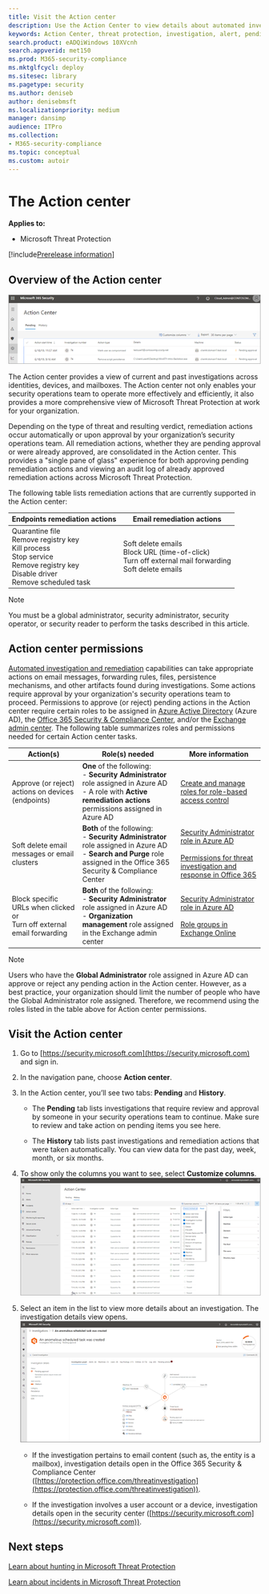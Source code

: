 ```yaml
---
title: Visit the Action center 
description: Use the Action Center to view details about automated investigation and approve pending actions
keywords: Action Center, threat protection, investigation, alert, pending, automated, detection
search.product: eADQiWindows 10XVcnh
search.appverid: met150
ms.prod: M365-security-compliance
ms.mktglfcycl: deploy
ms.sitesec: library
ms.pagetype: security
ms.author: deniseb
author: denisebmsft
ms.localizationpriority: medium
manager: dansimp
audience: ITPro
ms.collection: 
- M365-security-compliance 
ms.topic: conceptual
ms.custom: autoir
---
```


# The Action center

**Applies to:**
- Microsoft Threat Protection

[!include[Prerelease information](prerelease.md)]

## Overview of the Action center

![Action Center](../images/air-actioncenter.png)

The Action center provides a view of current and past investigations across identities, devices, and mailboxes. The Action center not only enables your security operations team to operate more effectively and efficiently, it also provides a more comprehensive view of Microsoft Threat Protection at work for your organization. 

Depending on the type of threat and resulting verdict, remediation actions occur automatically or upon approval by your organization’s security operations team. All remediation actions, whether they are pending approval or were already approved, are consolidated in the Action center. This provides a "single pane of glass" experience for both approving pending remediation actions and viewing an audit log of already approved remediation actions across Microsoft Threat Protection. 

The following table lists remediation actions that are currently supported in the Action center: 

|Endpoints remediation actions  |Email remediation actions  |
|---------|---------|
|Quarantine file<br/>Remove registry key<br/>Kill process <br/>Stop service <br/>Remove registry key <br/>Disable driver <br/>Remove scheduled task      |Soft delete emails<br/>Block URL (time-of-click)<br/>Turn off external mail forwarding<br/>Soft delete emails          |

> [!NOTE]
> You must be a global administrator, security administrator, security operator, or security reader to perform the tasks described in this article. 

## Action center permissions

[Automated investigation and remediation](mtp-autoir-actions.md) capabilities can take appropriate actions on email messages, forwarding rules, files, persistence mechanisms, and other artifacts found during investigations. Some actions require approval by your organization's security operations team to proceed. Permissions to approve (or reject) pending actions in the Action center require certain roles to be assigned in [Azure Active Directory](https://docs.microsoft.com/azure/active-directory/users-groups-roles/directory-assign-admin-roles) (Azure AD), the [Office 365 Security & Compliance Center](../office-365-security/permissions-in-the-security-and-compliance-center.md), and/or the [Exchange admin center](https://docs.microsoft.com/Exchange/exchange-admin-center). The following table summarizes roles and permissions needed for certain Action center tasks.

|Action(s) | Role(s) needed |More information |
|---|---|---|
|Approve (or reject) actions on devices (endpoints) |**One** of the following: <br/>- **Security Administrator** role assigned in Azure AD<br/>- A role with **Active remediation actions** permissions assigned in Azure AD |[Create and manage roles for role-based access control](https://docs.microsoft.com/windows/security/threat-protection/microsoft-defender-atp/user-roles) |
|Soft delete email messages or email clusters |**Both** of the following:<br/>- **Security Administrator** role assigned in Azure AD<br/>- **Search and Purge** role assigned in the Office 365 Security & Compliance Center |[Security Administrator role in Azure AD](https://docs.microsoft.com/azure/active-directory/users-groups-roles/directory-assign-admin-roles#security-administrator)<br/><br/>[Permissions for threat investigation and response in Office 365](https://docs.microsoft.com/microsoft-365/security/office-365-security/office-365-ti#how-do-we-get-these-capabilities) |
|Block specific URLs when clicked<br/>or<br/>Turn off external email forwarding |**Both** of the following:<br/>- **Security Administrator** role assigned in Azure AD<br/>- **Organization management** role assigned in the Exchange admin center|[Security Administrator role in Azure AD](https://docs.microsoft.com/azure/active-directory/users-groups-roles/directory-assign-admin-roles#security-administrator)<br/><br/>[Role groups in Exchange Online](https://docs.microsoft.com/Exchange/permissions-exo/permissions-exo#role-groups) |


> [!NOTE]
> Users who have the **Global Administrator** role assigned in Azure AD can approve or reject any pending action in the Action center. However, as a best practice, your organization should limit the number of people who have the Global Administrator role assigned. Therefore, we recommend using the roles listed in the table above for Action center permissions.

## Visit the Action center

1. Go to [https://security.microsoft.com](https://security.microsoft.com) and sign in. 

2. In the navigation pane, choose **Action center**. 

3. In the Action center, you’ll see two tabs: **Pending** and **History**.

    - The **Pending** tab lists investigations that require review and approval by someone in your security operations team to continue. Make sure to review and take action on pending items you see here.

    - The **History** tab lists past investigations and remediation actions that were taken automatically. You can view data for the past day, week, month, or six months.

4. To show only the columns you want to see, select **Customize columns**.<br/>![Action Center in Microsoft Threat Protection](../images/mtp-action-center.png)

5. Select an item in the list to view more details about an investigation. The investigation details view opens.<br/>![Investigation details](../images/mtp-air-investdetails.png)

    - If the investigation pertains to email content (such as, the entity is a mailbox), investigation details open in the Office 365 Security & Compliance Center ([https://protection.office.com/threatinvestigation](https://protection.office.com/threatinvestigation)). 

    - If the investigation involves a user account or a device, investigation details open in the security center ([https://security.microsoft.com](https://security.microsoft.com)). 

## Next steps 

[Learn about hunting in Microsoft Threat Protection](hunting.md)

[Learn about incidents in Microsoft Threat Protection](incidents-overview.md)
